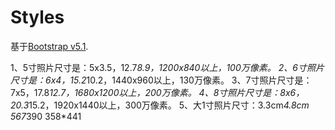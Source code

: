 Styles
======


基于[Bootstrap v5.1](https://getbootstrap.com/docs).

1、5寸照片尺寸是：5x3.5，12.7*8.9，1200x840以上，100万像素。
2、6寸照片尺寸是：6x4，15.2*10.2，1440x960以上，130万像素。
3、7寸照片尺寸是：7x5，17.8*12.7，1680x1200以上，200万像素。
4、8寸照片尺寸是：8x6，20.3*15.2，1920x1440以上，300万像素。
5、大1寸照片尺寸：3.3cm*4.8cm 567*390
358*441
